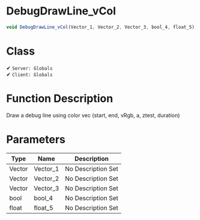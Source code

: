 # DebugDrawLine_vCol
```js
void DebugDrawLine_vCol(Vector_1, Vector_2, Vector_3, bool_4, float_5)
```
# Class
✔ `Server: Globals`  
✔ `Client: Globals`  

# Function Description
Draw a debug line using color vec (start, end, vRgb, a, ztest, duration)
# Parameters
Type|Name|Description
--|--|--
Vector|Vector_1|No Description Set
Vector|Vector_2|No Description Set
Vector|Vector_3|No Description Set
bool|bool_4|No Description Set
float|float_5|No Description Set
